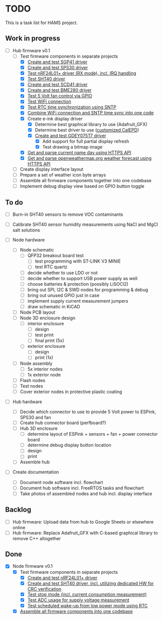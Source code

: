 # TODO

This is a task list for HAMS project.

## Work in progress

- [ ] Hub firmware v0.1
    - [ ] Test firmware components in separate projects
        - [x] [Create and test SGP41 driver](https://github.com/JakubFranek/ESP32/tree/master/ESP-ink/I2C_SGP41)
        - [x] [Create and test SPS30 driver](https://github.com/JakubFranek/ESP32/tree/master/ESP-ink/I2C_SPS30)
        - [x] [Test nRF24L01+ driver (RX mode), incl. IRQ handling](https://github.com/JakubFranek/ESP32/tree/master/ESP-ink/nRF24L01p_RX)
        - [x] [Test SHT40 driver](https://github.com/JakubFranek/ESP32/tree/master/ESP-ink/I2C_SHT40)
        - [x] [Create and test SCD41 driver](https://github.com/JakubFranek/ESP32/tree/master/ESP-ink/I2C_SCD41)
        - [x] [Create and test BME280 driver](https://github.com/JakubFranek/ESP32/tree/master/ESP-ink/I2C_BME280)
        - [x] [Test 5 Volt fan control via GPIO](https://github.com/JakubFranek/ESP32/tree/master/ESP-ink/Fan_Switch)
        - [x] [Test WiFi connection](https://github.com/JakubFranek/ESP32/tree/master/Examples/station)
        - [x] [Test RTC time synchronization using SNTP](https://github.com/JakubFranek/ESP32/tree/master/Examples/sntp)
        - [x] [Combine WiFi connection and SNTP time sync into one code](https://github.com/JakubFranek/ESP32/tree/master/ESP-ink/WIFI_SNTP)
        - [x] Create e-ink display driver
            - [x] Determine best graphical library to use (Adafruit_GFX)
            - [x] Determine best driver to use ([customized CalEPD](https://github.com/JakubFranek/ESP32/tree/master/ESP-ink/Epaper_GDEY029T94_CalEPD_Demo))
            - [x] [Create and test GDEY075T7 driver](https://github.com/JakubFranek/ESP32/tree/master/ESP-ink/Epaper_GDEY075T7_CalEPD_Demo)
                - [x] Add support for full partial display refresh
                - [x] Test drawing a bitmap image
        - [x] [Get and parse current name day using HTTPS API](https://github.com/JakubFranek/ESP32/tree/master/ESP-ink/API_svatkyapicz)
        - [x] [Get and parse openweathermap.org weather forecast using HTTPS API](https://github.com/JakubFranek/ESP32/tree/master/ESP-ink/API_openweathermap)
    - [ ] Create display interface layout
    - [ ] Prepare a set of weather icon byte arrays
    - [ ] Assemble all firmware components together into one codebase
    - [ ] Implement debug display view based on GPIO button toggle

## To do

- [ ] Burn-in SHT40 sensors to remove VOC contaminants
- [ ] Calibrate SHT40 sensor humidity measurements using NaCl and MgCl salt solutions
  
- [ ] Node hardware
    - [ ] Node schematic
        - [ ] QFP32 breakout board test
            - [ ] test programming with ST-LINK V3 MINIE
            - [ ] test RTC quartz
        - [ ] decide whether to use LDO or not
        - [ ] decide whether to support USB power supply as well
        - [ ] choose batteries & protection (possibly LiSOCl2)
        - [ ] bring out SPI, I2C & SWD nodes for programming & debug
        - [ ] bring out unused GPIO just in case
        - [ ] implement supply current measurement jumpers
        - [ ] draw schematic in KiCAD
    - [ ] Node PCB layout
    - [ ] Node 3D enclosure design
        - [ ] interior enclosure
            - [ ] design
            - [ ] test print
            - [ ] final print (5x)
        - [ ] exterior enclosure
            - [ ] design
            - [ ] print (1x)
    - [ ] Node assembly
        - [ ] 5x interior nodes
        - [ ] 1x exterior node
    - [ ] Flash nodes
    - [ ] Test nodes
    - [ ] Cover exterior nodes in protective plastic coating

- [ ] Hub hardware
    - [ ] Decide which connector to use to provide 5 Volt power to ESPink, SPS30 and fan
    - [ ] Create hub connector board (perfboard?)
    - [ ] Hub 3D enclosure
        - [ ] determine layout of ESPink + sensors + fan + power connector board
        - [ ] determine debug display button location
        - [ ] design
        - [ ] print
    - [ ] Assemble hub
- [ ] Create documentation
    - [ ] Document node software incl. flowchart
    - [ ] Document hub software incl. FreeRTOS tasks and flowchart
    - [ ] Take photos of assembled nodes and hub incl. display interface

## Backlog

- [ ] Hub firmware: Upload data from hub to Google Sheets or elsewhere online
- [ ] Hub firmware: Replace Adafruit_GFX with C-based graphical library to remove C++ altogether

## Done

- [x] Node firmware v0.1
    - [x] Test firmware components in separate projects
        - [x] [Create and test nRF24L01+ driver](https://github.com/JakubFranek/STM32/tree/master/NUCLEO-L031K6/nRF24L01p_TX_RX_L031K6_LL)
        - [x] [Create and test SHT40 driver, incl. utilizing dedicated HW for CRC verification](https://github.com/JakubFranek/STM32/tree/master/NUCLEO-L031K6/SHT40_L031K6_LL) 
        - [x] [Test stop mode (incl. current consumption measurement)](https://github.com/JakubFranek/STM32/tree/master/NUCLEO-L031K6/Stop_mode_L031K6_LL)
        - [x] [Test ADC usage for supply voltage measurement](https://github.com/JakubFranek/STM32/tree/master/NUCLEO-L031K6/ADC_LL_L031K6)
        - [x] [Test scheduled wake-up from low power mode using RTC](https://github.com/JakubFranek/STM32/tree/master/NUCLEO-L031K6/RTC_wakeup_L031K6_LL)
    - [x] [Assemble all firmware components into one codebase](https://github.com/JakubFranek/Home-Air-Monitoring-System/tree/master/node/firmware/STM32L031K6)
